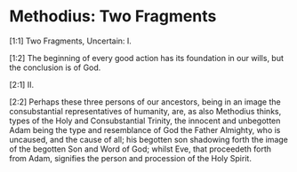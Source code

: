 # Methodius: Two Fragments

[1:1] Two Fragments, Uncertain: I.

[1:2] The beginning of every good action has its foundation in our wills, but the conclusion is of God.

[2:1] II.

[2:2] Perhaps these three persons of our ancestors, being in an image the consubstantial representatives of humanity, are, as also Methodius thinks, types of the Holy and Consubstantial Trinity, the innocent and unbegotten Adam being the type and resemblance of God the Father Almighty, who is uncaused, and the cause of all; his begotten son shadowing forth the image of the begotten Son and Word of God; whilst Eve, that proceedeth forth from Adam, signifies the person and procession of the Holy Spirit.

